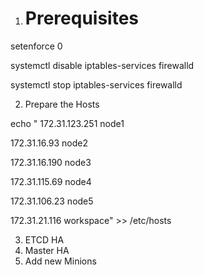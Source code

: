 1. # Prerequisites

setenforce 0

systemctl disable iptables-services firewalld

systemctl stop iptables-services firewalld

2. Prepare the Hosts

echo "
172.31.123.251 node1

172.31.16.93 node2

172.31.16.190 node3

172.31.115.69 node4

172.31.106.23 node5

172.31.21.116 workspace" >> /etc/hosts

3. ETCD HA
4. Master HA
5. Add new Minions

